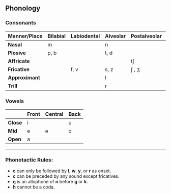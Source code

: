 ## Phonology

### Consonants

| Manner/Place | Bilabial | Labiodental | Alveolar | Postalveolar | Palatal  | Velar  | Glottal |
|--------------|----------|-------------|----------|--------------|----------|--------|---------|
| **Nasal**    | m        |             | n        |              |          | ŋ      |         |
| **Plosive**  | p, b     |             | t, d     |              |          | k, g   |         |
| **Affricate**|          |             |          | tʃ           |          |        |         |
| **Fricative**|          | f, v        | s, z     | ʃ , ʒ        |          |        | h       |
| **Approximant**|        |             | l        |              | j (y)    | w      |         |
| **Trill**    |          |             | r        |              |          |        |         |

### Vowels

|           | Front | Central | Back |
|-----------|-------|---------|------|
| **Close** | i     |         | u    |
| **Mid**   | e     | ə       | o    |
| **Open**  | a     |         |      |

---

### Phonotactic Rules:

- **c** can only be followed by **l**, **w**, **y**, or **r** as onset.
- **c** can be preceded by any sound except fricatives.
- **ŋ** is an allophone of **n** before **g** or **k**.
- **h** cannot be a coda.
